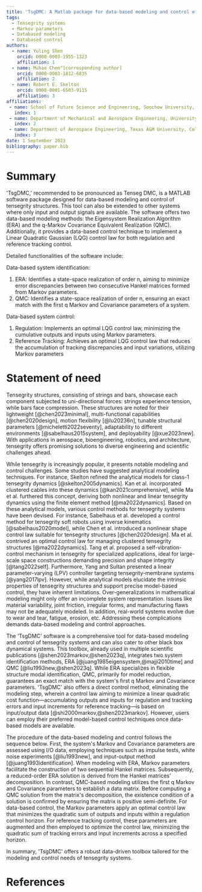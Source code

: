 ```yaml
---
title: 'TsgDMC: A Matlab package for data-based modeling and control of Tensegrity structures'
tags:
  - Tensegrity systems
  - Markov parameters
  - Databased modeling
  - Databased control
authors:
  - name: Yuling Shen
    orcid: 0000-0003-1955-1323
    affiliation: 1
  - name: Muhao Chen^[corresponding author]
    orcid: 0000-0003-1812-6835
    affiliation: 2
  - name: Robert E. Skelton
    orcid: 0000-0001-6503-9115
    affiliation: 3
affiliations:
 - name: School of Future Science and Engineering, Soochow University, Suzhou, Jiangsu, China
   index: 1
 - name: Department of Mechanical and Aerospace Engineering, University of Kentucky, Lexington, KY, USA
   index: 2
 - name: Department of Aerospace Engineering, Texas A&M University, College Station, TX, USA
   index: 3
date: 1 September 2023
bibliography: paper.bib
---
```


# Summary

'TsgDMC,' recommended to be pronounced as Tenseg DMC, is a MATLAB software package designed for data-based modeling and control of tensegrity structures. This tool can also be extended to other systems where only input and output signals are available. The software offers two data-based modeling methods: the Eigensystem Realization Algorithm (ERA) and the q-Markov Covariance Equivalent Realization (QMC). Additionally, it provides a data-based control technique to implement a Linear Quadratic Gaussian (LQG) control law for both regulation and reference tracking control.

Detailed functionalities of the software include:

Data-based system identification:

  1. ERA: Identifies a state-space realization of order n, aiming to minimize error discrepancies between two consecutive Hankel matrices formed from Markov parameters.
  2. QMC: Identifies a state-space realization of order n, ensuring an exact match with the first q Markov and Covariance parameters of a system.

Data-based system control:

  1. Regulation: Implements an optimal LQG control law, minimizing the cumulative outputs and inputs using Markov parameters.
  2. Reference Tracking: Achieves an optimal LQG control law that reduces the accumulation of tracking discrepancies and input variations, utilizing Markov parameters

# Statement of need

Tensegrity structures, consisting of strings and bars, showcase each component subjected to uni-directional forces: strings experience tension, while bars face compression. These structures are noted for their lightweight [@chen2023minimal], multi-functional capabilities [@chen2020design], motion flexibility [@lu20236n], tunable structural parameters [@micheletti2022seventy], adaptability to different environments [@sabelhaus2015system], and deployability [@xue2023new]. With applications in aerospace, bioengineering, robotics, and architecture, tensegrity offers promising solutions to diverse engineering and scientific challenges ahead.

While tensegrity is increasingly popular, it presents notable modeling and control challenges. Some studies have suggested analytical modeling techniques. For instance, Skelton refined the analytical models for class-1 tensegrity dynamics [@skelton2005dynamics]. Kan et al. incorporated clustered cables into these dynamics [@kan2021comprehensive], while Ma et al. furthered this concept, deriving both nonlinear and linear tensegrity dynamics using the finite element method [@ma2022dynamics]. Based on these analytical models, various control methods for tensegrity systems have been devised. For instance, Sabelhaus et al. developed a control method for tensegrity soft robots using inverse kinematics [@sabelhaus2020model], while Chen et al. introduced a nonlinear shape control law suitable for tensegrity structures [@chen2020design]. Ma et al. contrived an optimal control law for managing clustered tensegrity structures [@ma2022dynamics]. Tang et al. proposed a self-vibration-control mechanism in tensegrity for specialized applications, ideal for large-scale space constructions demanding precision and shape integrity [@tang2022self]. Furthermore, Yang and Sultan presented a linear parameter-varying (LPV) controller targeting tensegrity-membrane systems [@yang2017lpv]. However, while analytical models elucidate the intrinsic properties of tensegrity structures and support precise model-based control, they have inherent limitations. Over-generalizations in mathematical modeling might only offer an incomplete system representation. Issues like material variability, joint friction, irregular forms, and manufacturing flaws may not be adequately modeled. In addition, real-world systems evolve due to wear and tear, fatigue, erosion, etc. Addressing these complications demands data-based modeling and control approaches.

The 'TsgDMC' software is a comprehensive tool for data-based modeling and control of tensegrity systems and can also cater to other black box dynamical systems. This toolbox, already used in multiple scientific publications [@shen2023markov,@shen2023q], integrates two system identification methods, ERA [@juang1985eigensystem,@majji2010time] and QMC [@liu1993new,@shen2023q]. While ERA specializes in flexible structure modal identification, QMC, primarily for model reduction, guarantees an exact match with the system's first q Markov and Covariance parameters. 'TsgDMC' also offers a direct control method, eliminating the modeling step, wherein a control law aiming to minimize a linear quadratic cost function—accumulating outputs and inputs for regulation and tracking errors and input increments for reference tracking—is based on input/output data [@shi2000markov,@shen2023markov]. However, users can employ their preferred model-based control techniques once data-based models are available.

The procedure of the data-based modeling and control follows the sequence below. First, the system's Markov and Covariance parameters are assessed using I/O data, employing techniques such as impulse tests, white noise experiments [@liu1993new], and input-output method [@juang1993identification]. When modeling with ERA, Markov parameters facilitate the construction of two sequential Hankel matrices. Subsequently, a reduced-order ERA solution is derived from the Hankel matrices' decomposition. In contrast, QMC-based modeling utilizes the first q Markov and Covariance parameters to establish a data matrix. Before computing a QMC solution from the matrix's decomposition, the existence condition of a solution is confirmed by ensuring the matrix is positive semi-definite. For data-based control, the Markov parameters apply an optimal control law that minimizes the quadratic sum of outputs and inputs within a regulation control horizon. For reference tracking control, these parameters are augmented and then employed to optimize the control law, minimizing the quadratic sum of tracking errors and input increments across a specified horizon.

In summary, 'TsgDMC' offers a robust data-driven toolbox tailored for the modeling and control needs of tensegrity systems.

# References

